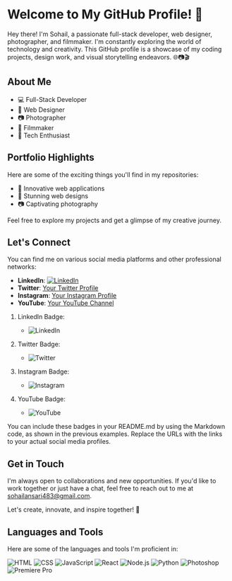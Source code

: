 # Welcome to My GitHub Profile! 🚀

Hey there! I'm Sohail, a passionate full-stack developer, web designer, photographer, and filmmaker. I'm constantly exploring the world of technology and creativity. This GitHub profile is a showcase of my coding projects, design work, and visual storytelling endeavors. 🌐📷🎬

## About Me

- 💻 Full-Stack Developer
- 🎨 Web Designer
- 📷 Photographer
- 🎥 Filmmaker
- 🌟 Tech Enthusiast

## Portfolio Highlights

Here are some of the exciting things you'll find in my repositories:

- 🚀 Innovative web applications
- 🎨 Stunning web designs
- 📷 Captivating photography

Feel free to explore my projects and get a glimpse of my creative journey.

## Let's Connect

You can find me on various social media platforms and other professional networks:

- **LinkedIn**: [![LinkedIn](https://img.shields.io/badge/LinkedIn-0077B5?style=for-the-badge&logo=linkedin&logoColor=white)
](https://www.linkedin.com/in/sohail-ansari-19435b269/)
- **Twitter**: [Your Twitter Profile](https://twitter.com/photophilic_guy)
- **Instagram**: [Your Instagram Profile](https://www.instagram.com/thephotophilic_guy/)
- **YouTube**: [Your YouTube Channel](https://www.youtube.com/channel/UCtzGi0Mo-FdqOVM3EHobq9g)

1. LinkedIn Badge:
   - ![LinkedIn](https://img.shields.io/badge/LinkedIn-0077B5?style=for-the-badge&logo=linkedin&logoColor=white)

2. Twitter Badge:
   - ![Twitter](https://img.shields.io/badge/Twitter-1DA1F2?style=for-the-badge&logo=twitter&logoColor=white)

3. Instagram Badge:
   - ![Instagram](https://img.shields.io/badge/Instagram-E4405F?style=for-the-badge&logo=instagram&logoColor=white)

4. YouTube Badge:
   - ![YouTube](https://img.shields.io/badge/YouTube-FF0000?style=for-the-badge&logo=youtube&logoColor=white)

You can include these badges in your README.md by using the Markdown code, as shown in the previous examples. Replace the URLs with the links to your actual social media profiles.

## Get in Touch

I'm always open to collaborations and new opportunities. If you'd like to work together or just have a chat, feel free to reach out to me at [sohailansari483@gmail.com](mailto:your.email@example.com).

Let's create, innovate, and inspire together! 🌟

## Languages and Tools

Here are some of the languages and tools I'm proficient in:

![HTML](https://img.shields.io/badge/HTML5-E34F26?style=for-the-badge&logo=html5&logoColor=white)
![CSS](https://img.shields.io/badge/CSS3-1572B6?style=for-the-badge&logo=css3&logoColor=white)
![JavaScript](https://img.shields.io/badge/JavaScript-F7DF1E?style=for-the-badge&logo=javascript&logoColor=black)
![React](https://img.shields.io/badge/React-61DAFB?style=for-the-badge&logo=react&logoColor=white)
![Node.js](https://img.shields.io/badge/Node.js-339933?style=for-the-badge&logo=node.js&logoColor=white)
![Python](https://img.shields.io/badge/Python-3776AB?style=for-the-badge&logo=python&logoColor=white)
![Photoshop](https://img.shields.io/badge/Adobe%20Photoshop-31A8FF?style=for-the-badge&logo=adobe%20photoshop&logoColor=white)
![Premiere Pro](https://img.shields.io/badge/Adobe%20Premiere%20Pro-9999FF?style=for-the-badge&logo=adobe%20premiere%20pro&logoColor=white)
